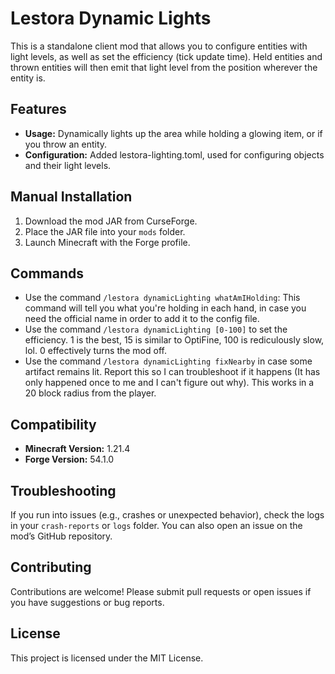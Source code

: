 # Lestora Dynamic Lights

This is a standalone client mod that allows you to configure entities with light levels, as well as set the efficiency (tick update time).  Held entities and thrown entities will then emit that light level from the position wherever the entity is.

## Features
- **Usage:** Dynamically lights up the area while holding a glowing item, or if you throw an entity.
- **Configuration:** Added lestora-lighting.toml, used for configuring objects and their light levels.

## Manual Installation
1. Download the mod JAR from CurseForge.
2. Place the JAR file into your `mods` folder.
3. Launch Minecraft with the Forge profile.

## Commands
- Use the command `/lestora dynamicLighting whatAmIHolding`: This command will tell you what you're holding in each hand, in case you need the official name in order to add it to the config file.
- Use the command `/lestora dynamicLighting [0-100]` to set the efficiency.  1 is the best, 15 is similar to OptiFine, 100 is rediculously slow, lol.  0 effectively turns the mod off.
- Use the command `/lestora dynamicLighting fixNearby` in case some artifact remains lit.  Report this so I can troubleshoot if it happens (It has only happened once to me and I can't figure out why).  This works in a 20 block radius from the player.

## Compatibility
- **Minecraft Version:** 1.21.4
- **Forge Version:** 54.1.0

## Troubleshooting
If you run into issues (e.g., crashes or unexpected behavior), check the logs in your `crash-reports` or `logs` folder. You can also open an issue on the mod’s GitHub repository.

## Contributing
Contributions are welcome! Please submit pull requests or open issues if you have suggestions or bug reports.

## License
This project is licensed under the MIT License.
